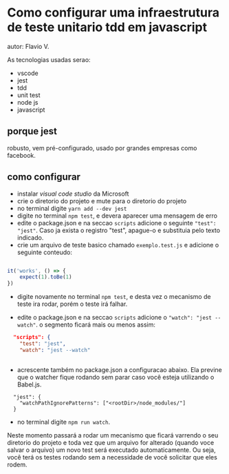 ﻿# Como configurar uma infraestrutura de teste unitario tdd em javascript

autor: Flavio V.

As tecnologias usadas serao:
* vscode
* jest
* tdd
* unit test
* node js
* javascript
  

## porque jest

robusto, vem pré-configurado, usado por grandes empresas como facebook.

## como configurar

* instalar *visual code studio* da Microsoft 
* crie o diretorio do projeto e mute para o diretorio do projeto
* no terminal digite `yarn add --dev jest`
* digite no terminal `npm test`, e devera aparecer uma mensagem de erro 
* edite o package.json e na seccao `scripts` adicione o seguinte `"test": "jest"`. Caso ja exista o registro "test", apague-o e substituia pelo texto indicado.
* crie um arquivo de teste basico chamado `exemplo.test.js` e adicione o seguinte conteudo:
  
```javascript 

it('works', () => {
    expect(1).toBe(1)
})
```
* digite novamente no terminal `npm test`, e desta vez o mecanismo de teste ira rodar, porém o teste irá falhar.

* edite o package.json e na seccao `scripts` adicione o `"watch": "jest --watch"`. o segmento ficará mais ou menos assim:

```json
  "scripts": {
    "test": "jest",
    "watch": "jest --watch"
  
```

* acrescente também no package.json a configuracao abaixo. Ela previne que o watcher fique rodando sem parar caso você esteja utilizando o Babel.js.
```
  "jest": {
    "watchPathIgnorePatterns": ["<rootDir>/node_modules/"]
  }
```

* no terminal digite `npm run watch`. 
  
  
Neste momento passará a rodar um mecanismo que ficará varrendo o seu diretorio do projeto e toda vez que um arquivo for alterado (quando voce salvar o arquivo) um novo test será executado automaticamente. Ou seja, você terá os testes rodando sem a necessidade de você solicitar que eles rodem.